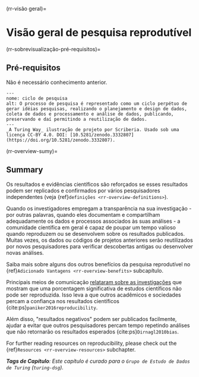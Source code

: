 (rr-visão geral)=
# Visão geral de pesquisa reprodutível

(rr-sobrevisualização-pré-requisitos)=
## Pré-requisitos

Não é necessário conhecimento anterior.

```{figure} ../figures/research-cycle.jpg
---
nome: ciclo de pesquisa
alt: O processo de pesquisa é representado como um ciclo perpétuo de gerar idéias pesquisas, realizando o planejamento e design de dados, coleta de dados e processamento e análise de dados, publicando, preservando e daí permitindo a reutilização de dados. 
---
_A Turing Way_ ilustração de projeto por Scriberia. Usado sob uma licença CC-BY 4.0. DOI: [10.5281/zenodo.3332807](https://doi.org/10.5281/zenodo.3332807).
```

(rr-overview-sumy)=
## Summary

Os resultados e evidências científicos são reforçados se esses resultados podem ser replicados e confirmados por vários pesquisadores independentes (veja {ref}`definições <rr-overview-definitions>`).

Quando os investigadores empregam a transparência na sua investigação - por outras palavras, quando eles documentam e compartilham adequadamente os dados e processos associados às suas análises - a comunidade científica em geral é capaz de poupar um tempo valioso quando reproduzem ou se desenvolvem sobre os resultados publicados. Muitas vezes, os dados ou códigos de projetos anteriores serão reutilizados por novos pesquisadores para verificar descobertas antigas ou desenvolver novas análises.

Saiba mais sobre alguns dos outros benefícios da pesquisa reprodutível no {ref}`Adicionado Vantagens <rr-overview-benefits>` subcapítulo.

Principais meios de comunicação [relataram sobre as investigações](https://www.theguardian.com/science/2018/aug/27/attempt-to-replicate-major-social-scientific-findings-of-past-decade-fails) que mostram que uma porcentagem significativa de estudos científicos não pode ser reproduzida. Isso leva a que outros acadêmicos e sociedades percam a confiança nos resultados científicos {cite:ps}`paniker2016reproducibility`.

Além disso, "resultados negativos" podem ser publicados facilmente, ajudar a evitar que outros pesquisadores percam tempo repetindo análises que não retornarão os resultados esperados {cite:ps}`Dirnagl2010bias`.

For further reading resources on reproducibility, please check out the {ref}`Resources <rr-overview-resources>` subchapter.

***Tags de Capítulo**: Este capítulo é curado para o `Grupo de Estudo de Dados de Turing` (`turing-dsg`).*
